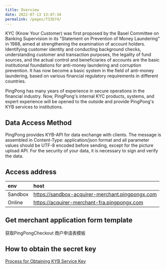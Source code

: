 ```yaml
---
title: Overview
date: 2022-07-13 13:47:34
permalink: /pages/f33b74/
---
```



KYC (Know Your Customer) was first proposed by the Basel Committee on Banking Supervision in its "Statement on Prevention of Money Laundering" in 1988, aimed at strengthening the examination of account holders. Identifying customer identity and conducting background checks, understanding customer and transaction purposes, the legality of fund sources, and the actual control and beneficiaries of accounts are the basic institutional foundations for anti-money laundering and corruption prevention. It has now become a basic system in the field of anti-money laundering, based on various financial regulatory requirements in different countries.

PingPong has many years of experience in secure operations in the financial industry. Now, PingPong's internal KYC products, systems, and expert experience will be opened to the outside and provide PingPong's KYB services to institutions.


## Data Access Method

PingPong provides KYB-API for data exchange with clients. The message is assembled in Content-Type: application/json format and all parameter values should be UTF-8 encoded before sending, except for the picture upload API. For the security of your data, it is necessary to sign and verify the data.


## Access address
| env     | host                                            |
|:--------|:------------------------------------------------|
| Sandbox | https://sandbox-acquirer-merchant.pingpongx.com |
| Online  | https://acquirer-merchant-fra.pingpongx.com     |


## Get merchant application form template

<a :href="$withBase('/kyb/ApplicationForm.docx')" download="tpyrced_Merchant Application Form.docx">获取PingPongCheckout 商户申请表模板</a>

## How to obtain the secret key

<a href="/pages/96895e/" > Process for Obtaining KYB Service Key </a>
